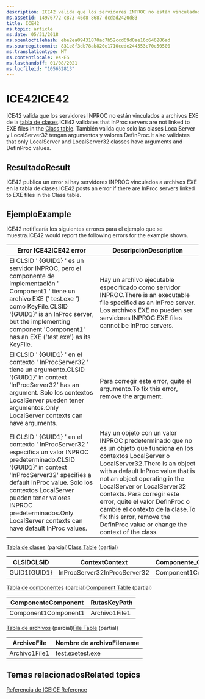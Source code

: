 ```yaml
---
description: ICE42 valida que los servidores INPROC no están vinculados a archivos EXE de la tabla de clases. También valida que solo las clases LocalServer y LocalServer32 tengan argumentos y valores DefInProc.
ms.assetid: 14976772-c873-46d8-8687-dcdad2420d83
title: ICE42
ms.topic: article
ms.date: 05/31/2018
ms.openlocfilehash: ebe2ea09431870ac7b52ccd69d0ae16c646286ad
ms.sourcegitcommit: 831e8f3db78ab820e1710cede244553c70e50500
ms.translationtype: MT
ms.contentlocale: es-ES
ms.lasthandoff: 01/08/2021
ms.locfileid: "105652813"
---
```

# <a name="ice42"></a><span data-ttu-id="d4f6e-104">ICE42</span><span class="sxs-lookup"><span data-stu-id="d4f6e-104">ICE42</span></span>

<span data-ttu-id="d4f6e-105">ICE42 valida que los servidores INPROC no están vinculados a archivos EXE de la [tabla de clases](class-table.md).</span><span class="sxs-lookup"><span data-stu-id="d4f6e-105">ICE42 validates that InProc servers are not linked to EXE files in the [Class table](class-table.md).</span></span> <span data-ttu-id="d4f6e-106">También valida que solo las clases LocalServer y LocalServer32 tengan argumentos y valores DefInProc.</span><span class="sxs-lookup"><span data-stu-id="d4f6e-106">It also validates that only LocalServer and LocalServer32 classes have arguments and DefInProc values.</span></span>

## <a name="result"></a><span data-ttu-id="d4f6e-107">Resultado</span><span class="sxs-lookup"><span data-stu-id="d4f6e-107">Result</span></span>

<span data-ttu-id="d4f6e-108">ICE42 publica un error si hay servidores INPROC vinculados a archivos EXE en la tabla de clases.</span><span class="sxs-lookup"><span data-stu-id="d4f6e-108">ICE42 posts an error if there are InProc servers linked to EXE files in the Class table.</span></span>

## <a name="example"></a><span data-ttu-id="d4f6e-109">Ejemplo</span><span class="sxs-lookup"><span data-stu-id="d4f6e-109">Example</span></span>

<span data-ttu-id="d4f6e-110">ICE42 notificaría los siguientes errores para el ejemplo que se muestra.</span><span class="sxs-lookup"><span data-stu-id="d4f6e-110">ICE42 would report the following errors for the example shown.</span></span>



| <span data-ttu-id="d4f6e-111">Error ICE42</span><span class="sxs-lookup"><span data-stu-id="d4f6e-111">ICE42 error</span></span>                                                                                                                             | <span data-ttu-id="d4f6e-112">Descripción</span><span class="sxs-lookup"><span data-stu-id="d4f6e-112">Description</span></span>                                                                                                                                                                                                               |
|-----------------------------------------------------------------------------------------------------------------------------------------|---------------------------------------------------------------------------------------------------------------------------------------------------------------------------------------------------------------------------|
| <span data-ttu-id="d4f6e-113">El CLSID ' {GUID1} ' es un servidor INPROC, pero el componente de implementación ' Component1 ' tiene un archivo EXE (' test.exe ') como KeyFile.</span><span class="sxs-lookup"><span data-stu-id="d4f6e-113">CLSID '{GUID1}' is an InProc server, but the implementing component 'Component1' has an EXE ('test.exe') as its KeyFile.</span></span>                | <span data-ttu-id="d4f6e-114">Hay un archivo ejecutable especificado como servidor INPROC.</span><span class="sxs-lookup"><span data-stu-id="d4f6e-114">There is an executable file specified as an InProc server.</span></span> <span data-ttu-id="d4f6e-115">Los archivos EXE no pueden ser servidores INPROC.</span><span class="sxs-lookup"><span data-stu-id="d4f6e-115">EXE files cannot be InProc servers.</span></span>                                                                                                                            |
| <span data-ttu-id="d4f6e-116">El CLSID ' {GUID1} ' en el contexto ' InProcServer32 ' tiene un argumento.</span><span class="sxs-lookup"><span data-stu-id="d4f6e-116">CLSID '{GUID1}' in context 'InProcServer32' has an argument.</span></span> <span data-ttu-id="d4f6e-117">Solo los contextos LocalServer pueden tener argumentos.</span><span class="sxs-lookup"><span data-stu-id="d4f6e-117">Only LocalServer contexts can have arguments.</span></span>                              | <span data-ttu-id="d4f6e-118">Para corregir este error, quite el argumento.</span><span class="sxs-lookup"><span data-stu-id="d4f6e-118">To fix this error, remove the argument.</span></span>                                                                                                                                                                                   |
| <span data-ttu-id="d4f6e-119">El CLSID ' {GUID1} ' en el contexto ' InProcServer32 ' especifica un valor INPROC predeterminado.</span><span class="sxs-lookup"><span data-stu-id="d4f6e-119">CLSID '{GUID1}' in context 'InProcServer32' specifies a default InProc value.</span></span> <span data-ttu-id="d4f6e-120">Solo los contextos LocalServer pueden tener valores INPROC predeterminados.</span><span class="sxs-lookup"><span data-stu-id="d4f6e-120">Only LocalServer contexts can have default InProc values.</span></span> | <span data-ttu-id="d4f6e-121">Hay un objeto con un valor INPROC predeterminado que no es un objeto que funciona en los contextos LocalServer o LocalServer32.</span><span class="sxs-lookup"><span data-stu-id="d4f6e-121">There is an object with a default InProc value that is not an object operating in the LocalServer or LocalServer32 contexts.</span></span> <span data-ttu-id="d4f6e-122">Para corregir este error, quite el valor DeflnProc o cambie el contexto de la clase.</span><span class="sxs-lookup"><span data-stu-id="d4f6e-122">To fix this error, remove the DeflnProc value or change the context of the class.</span></span><br/> |



 

<span data-ttu-id="d4f6e-123">[Tabla de clases](class-table.md) (parcial)</span><span class="sxs-lookup"><span data-stu-id="d4f6e-123">[Class Table](class-table.md) (partial)</span></span>



| <span data-ttu-id="d4f6e-124">CLSID</span><span class="sxs-lookup"><span data-stu-id="d4f6e-124">CLSID</span></span>   | <span data-ttu-id="d4f6e-125">Context</span><span class="sxs-lookup"><span data-stu-id="d4f6e-125">Context</span></span>        | <span data-ttu-id="d4f6e-126">Componente\_</span><span class="sxs-lookup"><span data-stu-id="d4f6e-126">Component\_</span></span> | <span data-ttu-id="d4f6e-127">DefInProcHandler</span><span class="sxs-lookup"><span data-stu-id="d4f6e-127">DefInProcHandler</span></span> | <span data-ttu-id="d4f6e-128">Argumento</span><span class="sxs-lookup"><span data-stu-id="d4f6e-128">Argument</span></span> |
|---------|----------------|-------------|------------------|----------|
| <span data-ttu-id="d4f6e-129">GUID1</span><span class="sxs-lookup"><span data-stu-id="d4f6e-129">{GUID1}</span></span> | <span data-ttu-id="d4f6e-130">InProcServer32</span><span class="sxs-lookup"><span data-stu-id="d4f6e-130">InProcServer32</span></span> | <span data-ttu-id="d4f6e-131">Component1</span><span class="sxs-lookup"><span data-stu-id="d4f6e-131">Component1</span></span>  | <span data-ttu-id="d4f6e-132">InProcServer</span><span class="sxs-lookup"><span data-stu-id="d4f6e-132">InProcServer</span></span>     | <span data-ttu-id="d4f6e-133">Argumento</span><span class="sxs-lookup"><span data-stu-id="d4f6e-133">Arg</span></span>      |



 

<span data-ttu-id="d4f6e-134">[Tabla de componentes](component-table.md) (parcial)</span><span class="sxs-lookup"><span data-stu-id="d4f6e-134">[Component Table](component-table.md) (partial)</span></span>



| <span data-ttu-id="d4f6e-135">Componente</span><span class="sxs-lookup"><span data-stu-id="d4f6e-135">Component</span></span>  | <span data-ttu-id="d4f6e-136">Rutas</span><span class="sxs-lookup"><span data-stu-id="d4f6e-136">KeyPath</span></span> |
|------------|---------|
| <span data-ttu-id="d4f6e-137">Component1</span><span class="sxs-lookup"><span data-stu-id="d4f6e-137">Component1</span></span> | <span data-ttu-id="d4f6e-138">Archivo1</span><span class="sxs-lookup"><span data-stu-id="d4f6e-138">File1</span></span>   |



 

<span data-ttu-id="d4f6e-139">[Tabla de archivos](file-table.md) (parcial)</span><span class="sxs-lookup"><span data-stu-id="d4f6e-139">[File Table](file-table.md) (partial)</span></span>



| <span data-ttu-id="d4f6e-140">Archivo</span><span class="sxs-lookup"><span data-stu-id="d4f6e-140">File</span></span>  | <span data-ttu-id="d4f6e-141">Nombre de archivo</span><span class="sxs-lookup"><span data-stu-id="d4f6e-141">Filename</span></span> |
|-------|----------|
| <span data-ttu-id="d4f6e-142">Archivo1</span><span class="sxs-lookup"><span data-stu-id="d4f6e-142">File1</span></span> | <span data-ttu-id="d4f6e-143">test.exe</span><span class="sxs-lookup"><span data-stu-id="d4f6e-143">test.exe</span></span> |



 

## <a name="related-topics"></a><span data-ttu-id="d4f6e-144">Temas relacionados</span><span class="sxs-lookup"><span data-stu-id="d4f6e-144">Related topics</span></span>

<dl> <dt>

[<span data-ttu-id="d4f6e-145">Referencia de ICE</span><span class="sxs-lookup"><span data-stu-id="d4f6e-145">ICE Reference</span></span>](ice-reference.md)
</dt> </dl>

 

 





